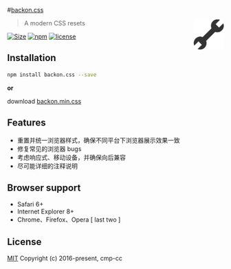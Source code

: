 #[backon.css](https://github.com/cmp-cc/backon.css/)


<a href="https://github.com/cmp-cc/backon.css"><img src="logo.png" alt="backon Logo" width="70" height="70" align="right"></a>

> A modern CSS resets

[![Size](https://badge-size.herokuapp.com/cmp-cc/backon.css/master/dist/backon.min.css.svg?color=orange&label=file%20size)](https://raw.githubusercontent.com/cmp-cc/backon.css/master/dist/backon.min.css)
[![npm](https://img.shields.io/npm/v/backon.css.svg)](https://www.npmjs.com/package/backon.css)
[![license](https://img.shields.io/badge/license-MIT-blue.svg)](https://www.npmjs.com/package/backon.css)

## Installation
```sh
npm install backon.css --save

```

**or**

download [backon.min.css](https://raw.githubusercontent.com/cmp-cc/backon.css/master/dist/backon.min.css)

## Features
* 重置并统一浏览器样式，确保不同平台下浏览器展示效果一致
* 修复常见的浏览器 bugs
* 考虑响应式、移动设备，并确保向后兼容
* 尽可能详细的注释说明

## Browser support
* Safari 6+
* Internet Explorer 8+
* Chrome、Firefox、Opera [ last two ]

## License
[MIT](http://opensource.org/licenses/MIT)
Copyright (c) 2016-present, cmp-cc